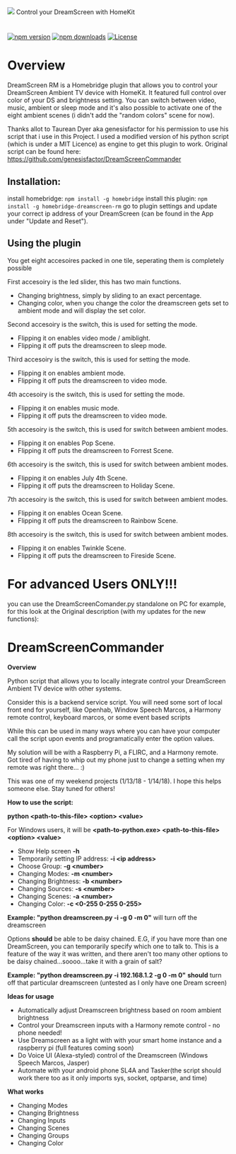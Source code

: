 <img src='https://raw.githubusercontent.com/NeoRame/homebridge-dreamscreen-rm/master/gfx/DreamscreenRM.svg' wight='100%'>
Control your DreamScreen with HomeKit

#
[![npm version](https://img.shields.io/npm/v/homebridge-dreamscreen-rm?logoColor=white)](https://www.npmjs.com/package/homebridge-dreamscreen-rm)
[![npm downloads](https://img.shields.io/npm/dt/homebridge-dreamscreen-rm)](https://www.npmjs.com/package/homebridge-dreamscreen-rm)
[![License](https://img.shields.io/github/license/neorame/homebridge-dreamscreen-rm)](https://github.com/NeoRame/homebridge-dreamscreen-rm/blob/master/LICENSE)


# Overview

DreamScreen RM is a Homebridge plugin that allows you to control your DreamScreen Ambient TV device with HomeKit.
It featured full control over color of your DS and brightness setting. You can switch between video, music, ambient or sleep mode and it's also possible to activate one of the eight ambient scenes (i didn't add the "random colors" scene for now).

Thanks allot to Taurean Dyer aka genesisfactor for his permission to use his script that i use in this Project. I used a modified version of his python script (which is under a MIT Licence) as engine to get this plugin to work. Original script can be found here: https://github.com/genesisfactor/DreamScreenCommander


## Installation:


install homebridge: ```npm install -g homebridge```
install this plugin: ```npm install -g homebridge-dreamscreen-rm```
go to plugin settings and update your correct ip address of your DreamScreen (can be found in the App under "Update and Reset").

## Using the plugin
You get eight accesoires packed in one tile, seperating them is completely possible

First accesoiry is the led slider, this has two main functions.
* Changing brightness, simply by sliding to an exact percentage.
* Changing color, when you change the color the dreamscreen gets set to ambient mode and will display the set color.

Second accesoiry is the switch, this is used for setting the mode.
* Flipping it on enables video mode / amiblight.
* Flipping it off puts the dreamscreen to sleep mode.

Third accesoiry is the switch, this is used for setting the mode.
* Flipping it on enables ambient mode.
* Flipping it off puts the dreamscreen to video mode.

4th accesoiry is the switch, this is used for setting the mode.
* Flipping it on enables music mode.
* Flipping it off puts the dreamscreen to video mode.

5th accesoiry is the switch, this is used for switch between ambient modes.
* Flipping it on enables Pop Scene.
* Flipping it off puts the dreamscreen to Forrest Scene.

6th accesoiry is the switch, this is used for switch between ambient modes.
* Flipping it on enables July 4th Scene.
* Flipping it off puts the dreamscreen to Holiday Scene.

7th accesoiry is the switch, this is used for switch between ambient modes.
* Flipping it on enables Ocean Scene.
* Flipping it off puts the dreamscreen to Rainbow Scene.

8th accesoiry is the switch, this is used for switch between ambient modes.
* Flipping it on enables Twinkle Scene.
* Flipping it off puts the dreamscreen to Fireside Scene.



# For advanced Users ONLY!!!

you can use the DreamScreenComander.py standalone on PC for example, for this look at the Original description (with my updates for the new functions):

# DreamScreenCommander
**Overview**

Python script that allows you to locally integrate control your DreamScreen Ambient TV device with other systems.

Consider this is a backend service script.  You will need some sort of local front end for yourself, like Openhab, Window Speech Marcos, a Harmony remote control, keyboard marcos, or some event based scripts

While this can be used in many ways where you can have your computer call the script upon events and programatically enter the option values.

My solution will be with a Raspberry Pi, a FLIRC, and a Harmony remote.  Got tired of having to whip out my phone just to change a setting when my remote was right there... :)

This was one of my weekend projects (1/13/18 - 1/14/18).  I hope this helps someone else.  Stay tuned for others!

**How to use the script:**

**python \<path-to-this-file> \<option> \<value>**

For Windows users, it will be **\<path-to-python.exe> \<path-to-this-file> \<option> \<value>**

- Show Help screen                  **-h**
- Temporarily setting IP address:   **-i \<ip address>**
- Choose Group:                     **-g \<number>**
- Changing Modes:                   **-m \<number>**
- Changing Brightness:              **-b \<number>**
- Changing Sources:                 **-s \<number>**
- Changing Scenes:                  **-a \<number>**
- Changing Color:                   **-c \<0-255 0-255 0-255>**

**Example: "python dreamscreen.py -i <ip address> -g 0 -m 0"** will turn off the dreamscreen

Options **should** be able to be daisy chained.  E.G, if you have more than one DreamScreen, you can temporarily specify which one to talk to.  This is a feature of the way it was written, and there aren't too many other options to be daisy chained...soooo...take it with a grain of salt?

**Example: "python dreamscreen.py -i 192.168.1.2 -g 0 -m 0"** **should** turn off that particular dreamscreen (untested as I only have one Dream screen)

**Ideas for usage**

- Automatically adjust Dreamscreen brightness based on room ambient brightness
- Control your Dreamscreen inputs with a Harmony remote control - no phone needed!
- Use Dreamscreen as a light with with your smart home instance and a raspberry pi (full features coming soon)
- Do Voice UI (Alexa-styled) control of the Dreamscreen (Windows Speech Marcos, Jasper)
- Automate with your android phone SL4A and Tasker(the script should work there too as it only imports sys, socket, optparse, and time)

**What works**
- Changing Modes
- Changing Brightness
- Changing Inputs
- Changing Scenes
- Changing Groups
- Changing Color
